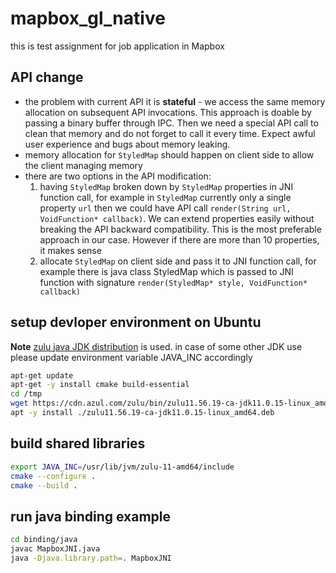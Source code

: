 # mapbox_gl_native
this is test assignment for job application in Mapbox

## API change

* the problem with current API it is **stateful** - we access the same memory allocation on subsequent API invocations. This approach is doable by passing a binary buffer through IPC. Then we need a special API call to clean that memory and do not forget to call it every time. Expect awful user experience and bugs about memory leaking.
* memory allocation for `StyledMap` should happen on client side to allow the client managing memory
* there are two options in the API modification:
  1. having `StyledMap` broken down by `StyledMap` properties in JNI function call, for example in `StyledMap` currently only a single property `url` then we could have API call `render(String url, VoidFunction* callback)`. We can extend properties easily without breaking the API backward compatibility. This is the most preferable approach in our case. However if there are more than 10 properties, it makes sense
  1. allocate `StyledMap` on client side and pass it to JNI function call, for example there is java class StyledMap which is passed to JNI function with signature `render(StyledMap* style, VoidFunction* callback)`

## setup devloper environment on Ubuntu

**Note** [zulu java JDK distribution](https://www.azul.com/) is used. in case of some other JDK use please update environment variable JAVA_INC accordingly
```bash
apt-get update
apt-get -y install cmake build-essential
cd /tmp
wget https://cdn.azul.com/zulu/bin/zulu11.56.19-ca-jdk11.0.15-linux_amd64.deb
apt -y install ./zulu11.56.19-ca-jdk11.0.15-linux_amd64.deb
```

## build shared libraries
```bash
export JAVA_INC=/usr/lib/jvm/zulu-11-amd64/include
cmake --configure .
cmake --build .
```

## run java binding example

```bash
cd binding/java
javac MapboxJNI.java
java -Djava.library.path=. MapboxJNI
```
